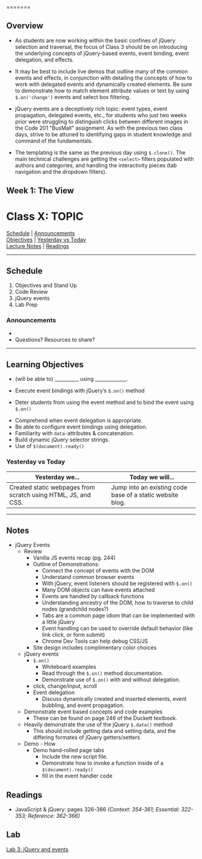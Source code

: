 =======
## Overview
<!-- Provide a general overview of the daily concepts and processes that will be covered in lectures and labs -->
- As students are now working within the basic confines of jQuery selection and traversal, the focus of Class 3 should be on introducing the underlying concepts of jQuery-based events, event binding, event delegation, and effects.

- It may be best to include live demos that outline many of the common events and effects, in conjunction with detailing the concepts of how to work with delegated events and dynamically created elements. Be sure to demonstrate how to match element attribute values or text by using `$.on('change')` events and select box filtering.

- jQuery events are a deceptively rich topic: event types, event propagation, delegated events, etc., for students who just two weeks prior were struggling to distinguish clicks between different images in the Code 201  "BusMall" assignment. As with the previous two class days, strive to be attuned to identifying gaps in student knowledge and command of the fundamentals.

- The templating is the same as the previous day using `$.clone()`. The main technical challenges are getting the `<select>` filters populated with authors and categories, and handling the interactivity pieces (tab navigation and the dropdown filters).



## **Week 1: The View**
# Class X: TOPIC

[Schedule](#schedule) | [Announcements](#announcements) </br>
[Objectives](#learning-objectives) | [Yesterday vs Today](#yesterday-vs-today) </br>
[Lecture Notes](#notes) | [Readings](#readings)


<hr></hr>

## Schedule
1. Objectives and Stand Up
1. Code Review
1. jQuery events
1. Lab Prep

### Announcements
* 
* Questions? Resources to share?

<hr></hr>

## Learning Objectives
- (will be able to) __________ using _____________.

* Execute event bindings with jQuery’s `$.on()` method
- Deter students from using the event method and to bind the event using `$.on()`
* Comprehend when event delegation is appropriate.
* Be able to configure event bindings using delegation.
* Familiarity with `data-`attributes & concatenation.
* Build dynamic jQuery selector strings.
* Use of `$(document).ready()`


### Yesterday vs Today
| Yesterday we... | Today we will... |
| --------------- | ---------------- |
| Created static webpages from scratch using HTML, JS, and CSS. | Jump into an existing code base of a static website blog. |

<hr></hr>

## Notes

* jQuery Events
  * Review
      * Vanilla JS events recap (pg. 244)
      * Outline of Demonstrations:
          * Connect the concept of events with the DOM
          * Understand common browser events
          * With jQuery, event listeners should be registered with `$.on()`
          * Many DOM objects can have events attached
          * Events are handled by callback functions
          * Understanding ancestry of the DOM, how to traverse to child nodes (grandchild nodes?)
          * Tabs are a common page idiom that can be implemented with a little jQuery
          * Event handling can be used to override default behavior (like link click, or form submit)
          * Chrome Dev Tools can help debug CSS/JS
      * Site design includes complimentary color choices
  * jQuery events
      * `$.on()`
          * Whiteboard examples
          * Read through the `$.on()` method documentation.
          * Demonstrate use of `$.on()` with and without delegation.
      * click, change/input, scroll
      * Event delegation
          * Discuss dynamically created and inserted elements, event bubbling, and event propagation.
  * Demonstrate event based concepts and code examples
      * These can be found on page 246 of the Duckett textbook.
  * Heavily demonstrate the use of the jQuery `$.data()` method
      * This should include getting data and setting data, and the differing formates of jQuery getters/setters
  * Demo - How
      * Demo hand-rolled page tabs
          * Include the new script file.
          * Demonstrate how to invoke a function inside of a `$(document).ready()`
          * fill in the event handler code


## Readings

* JavaScript & jQuery: pages 326-366
  *(Context: 354-361; Essential: 322-353; Reference: 362-366)*



## Lab
<!-- Provide a link to the daily lab README in the Labs directory, and review this document as part of the lecture -->
[Lab 3: jQuery and events](../../labs/03-jQuery-and-events/README.md)
